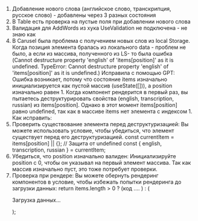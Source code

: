 1. Добавление нового слова (английское слово, транскрипция, русское слово) -
   добавлены через 3 разных состояния
2. В Table есть проверка на пустые поля при добавлении нового слова
3. Валидация для AddWords из хука UseValidation не подключена - не знаю как
4. В Carusel была проблема с получением новых слов из local Storage. Когда позиция элемента бралась из локального data - проблем не было, а если из массива, полученного из LS- то была ошибка (Cannot destructure property 'english' of 'items[position]' as it is undefined.  TypeError: Cannot destructure property 'english' of 'items[position]' as it is undefined.) 
   Исправила с помощью GPT: Ошибка возникает, потому что состояние items изначально инициализируется как пустой массив (useState([])), а position изначально равен 1. Когда компонент рендерится в первый раз, вы пытаетесь деструктурировать свойства (english, transcription, russian) из items[position]. Однако в этот момент items[position] равно undefined, так как в массиве items нет элемента с индексом 1.
Как исправить:
1. Проверить существование элемента перед деструктуризацией: Вы можете использовать условие, чтобы убедиться, что элемент существует перед его деструктуризацией.
const currentItem = items[position] || {}; // Защита от undefined
const { english, transcription, russian } = currentItem;
2. Убедиться, что position изначально валиден: Инициализируйте position с 0, чтобы он указывал на первый элемент массива. Так как массив изначально пуст, это тоже потребует проверки.
3. Проверка при рендере: Вы можете обернуть рендеринг компонентов в условие, чтобы избежать попытки рендеринга до загрузки данных: return items.length > 0 ? (код .... ) : (  <p>Загрузка данных...</p> );
